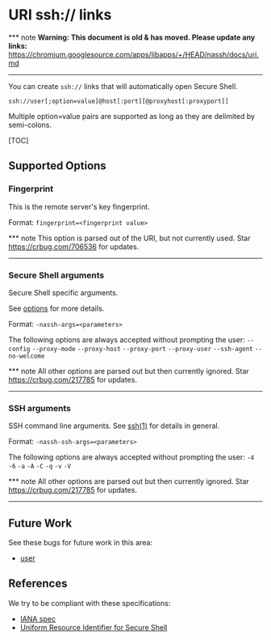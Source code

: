 # URI ssh:// links

*** note
**Warning: This document is old & has moved.  Please update any links:**<br>
https://chromium.googlesource.com/apps/libapps/+/HEAD/nassh/docs/uri.md
***

You can create `ssh://` links that will automatically open Secure Shell.

`ssh://user[;option=value]@host[:port][@proxyhost[:proxyport]]`

Multiple option=value pairs are supported as long as they are delimited by
semi-colons.

[TOC]

## Supported Options

### Fingerprint

This is the remote server's key fingerprint.

Format: `fingerprint=<fingerprint value>`

*** note
This option is parsed out of the URI, but not currently used.
Star https://crbug.com/706536 for updates.
***

### Secure Shell arguments

Secure Shell specific arguments.

See [options](options.md) for more details.

Format: `-nassh-args=<parameters>`

The following options are always accepted without prompting the user:
`--config` `--proxy-mode` `--proxy-host` `--proxy-port` `--proxy-user`
`--ssh-agent` `--no-welcome`

*** note
All other options are parsed out but then currently ignored.
Star https://crbug.com/217785 for updates.
***

### SSH arguments

SSH command line arguments.
See [ssh(1)](https://man.openbsd.org/ssh.1) for details in general.

Format: `-nassh-ssh-args=<parameters>`

The following options are always accepted without prompting the user:
`-4` `-6` `-a` `-A` `-C` `-q` `-v` `-V`

*** note
All other options are parsed out but then currently ignored.
Star https://crbug.com/217785 for updates.
***

## Future Work

See these bugs for future work in this area:
* [user](https://crbug.com/609303)

## References

We try to be compliant with these specifications:

* [IANA spec](https://www.iana.org/assignments/uri-schemes/prov/ssh)
* [Uniform Resource Identifier for Secure Shell](https://tools.ietf.org/html/draft-ietf-secsh-scp-sftp-ssh-uri-04)
